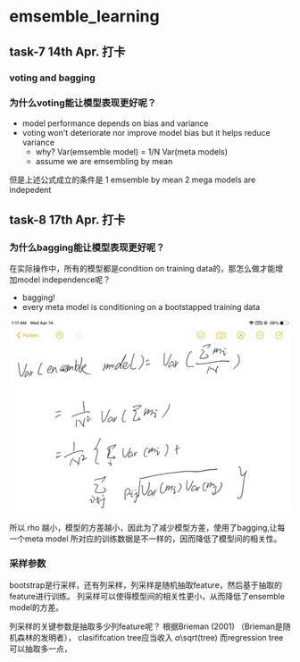# emsemble_learning

## task-7 14th Apr. 打卡

### voting and bagging

### 为什么voting能让模型表现更好呢？
- model performance depends on bias and variance
- voting won't deteriorate nor improve model bias but it helps reduce 
variance 
  - why? Var(emsemble model) = 1/N Var(meta models)
  - assume we are emsembling by mean
    
但是上述公式成立的条件是 1 emsemble by mean 2 mega models are indepedent

## task-8 17th Apr. 打卡
### 为什么bagging能让模型表现更好呢？
在实际操作中，所有的模型都是condition on training data的，那怎么做才能增加model
independence呢？
- bagging! 
- every meta model is conditioning on a bootstapped training data

![image info](./figures/formula1.jpeg)

所以 rho 越小，模型的方差越小，因此为了减少模型方差，使用了bagging,让每一个meta model
所对应的训练数据是不一样的，因而降低了模型间的相关性。

### 采样参数
bootstrap是行采样，还有列采样，列采样是随机抽取feature，然后基于抽取的feature进行训练。
列采样可以使得模型间的相关性更小，从而降低了ensemble model的方差。

列采样的关键参数是抽取多少列feature呢？
根据Brieman (2001) （Brieman是随机森林的发明者）， clasififcation tree应当收入 $\alpha$\sqrt(tree) 
而regression tree可以抽取多一点，
